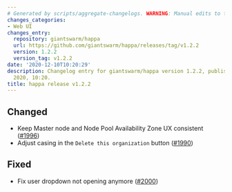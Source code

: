 ```yaml
---
# Generated by scripts/aggregate-changelogs. WARNING: Manual edits to this files will be overwritten.
changes_categories:
- Web UI
changes_entry:
  repository: giantswarm/happa
  url: https://github.com/giantswarm/happa/releases/tag/v1.2.2
  version: 1.2.2
  version_tag: v1.2.2
date: '2020-12-10T10:20:29'
description: Changelog entry for giantswarm/happa version 1.2.2, published on 10 December
  2020, 10:20.
title: happa release v1.2.2
---
```


## Changed

- Keep Master node and Node Pool Availability Zone UX consistent ([#1996](https://github.com/giantswarm/happa/pull/1996))
- Adjust casing in the `Delete this organization` button ([#1990](https://github.com/giantswarm/happa/pull/1990))

## Fixed

- Fix user dropdown not opening anymore ([#2000](https://github.com/giantswarm/happa/pull/2000))

